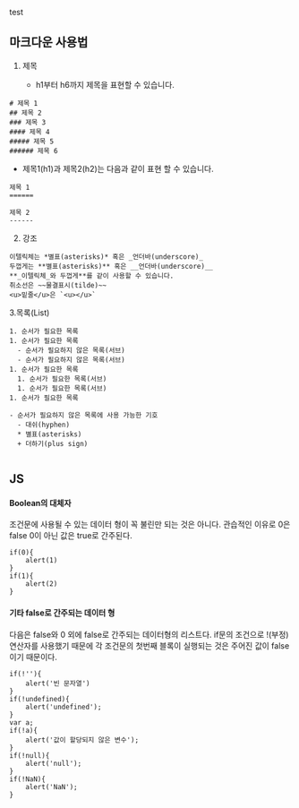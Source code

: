 test
## 마크다운 사용법

1. 제목
    
   - h1부터 h6까지 제목을 표현할 수 있습니다.
    
```
# 제목 1
## 제목 2
### 제목 3
#### 제목 4
##### 제목 5
###### 제목 6
```
  - 제목1(h1)과 제목2(h2)는 다음과 같이 표현 할 수 있습니다.
    
```
제목 1
======

제목 2
------
```
  
2. 강조
```
이텔릭체는 *별표(asterisks)* 혹은 _언더바(underscore)_
두껍게는 **별표(asterisks)** 혹은 __언더바(underscore)__
**_이텔릭체_와 두껍게**를 같이 사용할 수 있습니다.
취소선은 ~~물결표시(tilde)~~
<u>밑줄</u>은 `<u></u>`
```

3.목록(List)

```
1. 순서가 필요한 목록
1. 순서가 필요한 목록
  - 순서가 필요하지 않은 목록(서브) 
  - 순서가 필요하지 않은 목록(서브) 
1. 순서가 필요한 목록
  1. 순서가 필요한 목록(서브)
  1. 순서가 필요한 목록(서브)
1. 순서가 필요한 목록

- 순서가 필요하지 않은 목록에 사용 가능한 기호
  - 대쉬(hyphen)
  * 별표(asterisks)
  + 더하기(plus sign)
  
 ```
 
## JS  
#### Boolean의 대체자
조건문에 사용될 수 있는 데이터 형이 꼭 불린만 되는 것은 아니다. 
관습적인 이유로 0은 false 0이 아닌 값은 true로 간주된다. 

```
if(0){
    alert(1)
}
if(1){
    alert(2)
}
```

#### 기타 false로 간주되는 데이터 형
다음은 false와 0 외에 false로 간주되는 데이터형의 리스트다. 
if문의 조건으로 !(부정) 연산자를 사용했기 때문에 각 조건문의 첫번째 블록이 실행되는 것은 주어진 값이 false이기 때문이다.

```
if(!''){
    alert('빈 문자열')
}
if(!undefined){
    alert('undefined');
}
var a;
if(!a){
    alert('값이 할당되지 않은 변수'); 
}
if(!null){
    alert('null');
}
if(!NaN){
    alert('NaN');
}
```




